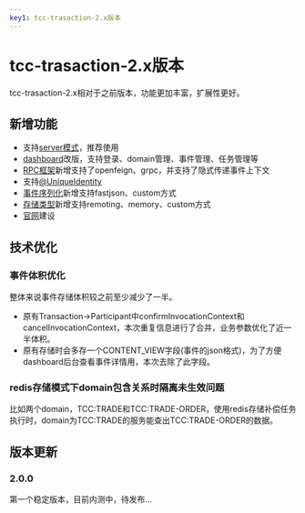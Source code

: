 ```yaml
---
key1: tcc-trasaction-2.x版本
---
```


# tcc-trasaction-2.x版本
tcc-trasaction-2.x相对于之前版本，功能更加丰富，扩展性更好。  

## 新增功能
- 支持[server模式](/zh-cn/docs/tutorial/connectionmode/server.html)，推荐使用   
- [dashboard](/zh-cn/docs/ops/dashboard/dashboard-guild.html)改版，支持登录、domain管理、事件管理、任务管理等  
- [RPC框架](/zh-cn/docs/tutorial/rpc/index.html)新增支持了openfeign、grpc，并支持了隐式传递事件上下文  
- 支持[@UniqueIdentity](/zh-cn/docs/tutorial/api.html#%40uniqueidentity)  
- [事件序列化](/zh-cn/docs/tutorial/serializer/index.html)新增支持fastjson、custom方式  
- [存储类型](/zh-cn/docs/tutorial/storagetype/remoting.html)新增支持remoting、memory、custom方式  
- [官网](https://changmingxie.github.io/)建设  
## 技术优化  
### 事件体积优化  
整体来说事件存储体积较之前至少减少了一半。
- 原有Transaction->Participant中confirmInvocationContext和cancelInvocationContext，本次重复信息进行了合并，业务参数优化了近一半体积。   
- 原有存储时会多存一个CONTENT_VIEW字段(事件的json格式)，为了方便dashboard后台查看事件详情用，本次去除了此字段。   

### redis存储模式下domain包含关系时隔离未生效问题    
比如两个domain，TCC:TRADE和TCC:TRADE-ORDER，使用redis存储补偿任务执行时，domain为TCC:TRADE的服务能查出TCC:TRADE-ORDER的数据。  


## 版本更新
### 2.0.0
第一个稳定版本，目前内测中，待发布...

 
